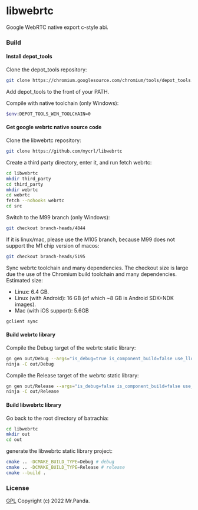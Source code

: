 # libwebrtc

Google WebRTC native export c-style abi.

### Build

#### Install depot_tools

Clone the depot_tools repository:

```bash
git clone https://chromium.googlesource.com/chromium/tools/depot_tools.git
```

Add depot_tools to the front of your PATH.

Compile with native toolchain (only Windows):

```bash
$env:DEPOT_TOOLS_WIN_TOOLCHAIN=0
```

#### Get google webrtc native source code

Clone the libwebrtc repository:

```bash
git clone https://github.com/mycrl/libwebrtc
```

Create a third party directory, enter it, and run fetch webrtc:

```bash
cd libwebrtc
mkdir third_party
cd third_party
mkdir webrtc
cd webrtc
fetch --nohooks webrtc
cd src
```

Switch to the M99 branch (only Windows):

```bash
git checkout branch-heads/4844
```

If it is linux/mac, please use the M105 branch, because M99 does not support the M1 chip version of macos:

```bash
git checkout branch-heads/5195
```

Sync webrtc toolchain and many dependencies.
The checkout size is large due the use of the Chromium build toolchain and many dependencies. Estimated size:
* Linux: 6.4 GB.
* Linux (with Android): 16 GB (of which ~8 GB is Android SDK+NDK images).
* Mac (with iOS support): 5.6GB

```bash
gclient sync
```

#### Build webrtc library

Compile the Debug target of the webrtc static library:

```bash
gn gen out/Debug --args="is_debug=true is_component_build=false use_lld=false treat_warnings_as_errors=false use_rtti=true rtc_include_tests=false rtc_build_examples=false enable_iterator_debugging=true use_custom_libcxx=false"
ninja -C out/Debug
```

Compile the Release target of the webrtc static library:

```bash
gn gen out/Release --args="is_debug=false is_component_build=false use_lld=false treat_warnings_as_errors=false use_rtti=true rtc_include_tests=false rtc_build_examples=false use_custom_libcxx=false"
ninja -C out/Release
```

#### Build libwebrtc library

Go back to the root directory of batrachia:

```bash
cd libwebrtc
mkdir out
cd out
```

generate the libwebrtc static library project:

```bash
cmake .. -DCMAKE_BUILD_TYPE=Debug # debug
cmake .. -DCMAKE_BUILD_TYPE=Release # release
cmake --build .
```


### License
[GPL](./LICENSE) Copyright (c) 2022 Mr.Panda.
